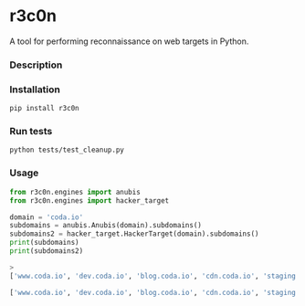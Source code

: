 # r3c0n
A tool for performing reconnaissance on web targets in Python.

### Description

### Installation
```
pip install r3c0n
```

### Run tests
```
python tests/test_cleanup.py 
```

### Usage
```python
from r3c0n.engines import anubis
from r3c0n.engines import hacker_target

domain = 'coda.io'
subdomains = anubis.Anubis(domain).subdomains()
subdomains2 = hacker_target.HackerTarget(domain).subdomains()
print(subdomains)
print(subdomains2)

> 
['www.coda.io', 'dev.coda.io', 'blog.coda.io', 'cdn.coda.io', 'staging.coda.io', 'help.coda.io', 'data.coda.io', 'go.coda.io', 'community.coda.io', 'status.coda.io', 'auth.coda.io', 'bounce.coda.io']

['www.coda.io', 'dev.coda.io', 'blog.coda.io', 'cdn.coda.io', 'staging.coda.io', 'help.coda.io', 'data.coda.io', 'go.coda.io', 'community.coda.io', 'status.coda.io', 'auth.coda.io', 'bounce.coda.io']

```
